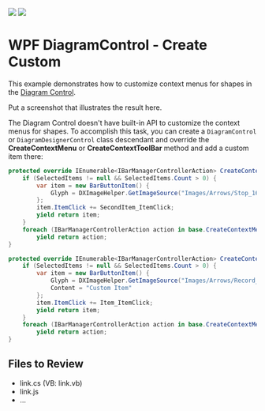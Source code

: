 <!-- default badges list -->
[![](https://img.shields.io/badge/Open_in_DevExpress_Support_Center-FF7200?style=flat-square&logo=DevExpress&logoColor=white)](https://supportcenter.devexpress.com/ticket/details/T1026838)
[![](https://img.shields.io/badge/📖_How_to_use_DevExpress_Examples-e9f6fc?style=flat-square)](https://docs.devexpress.com/GeneralInformation/403183)
<!-- default badges end -->
# WPF DiagramControl - Create Custom 

This example demonstrates how to customize context menus for shapes in the [Diagram Control](https://docs.devexpress.com/WPF/116103/controls-and-libraries/diagram-control/diagram-control).

Put a screenshot that illustrates the result here.

The Diagram Control doesn't have built-in API to customize the context menus for shapes. To accomplish this task, you can create a `DiagramControl` or `DiagramDesignerControl` class descendant and override the **CreateContextMenu** or **CreateContextToolBar** method and add a custom item there:

```cs
protected override IEnumerable<IBarManagerControllerAction> CreateContextToolBar() {
    if (SelectedItems != null && SelectedItems.Count > 0) {
        var item = new BarButtonItem() {
            Glyph = DXImageHelper.GetImageSource("Images/Arrows/Stop_16x16.png"),
        };
        item.ItemClick += SecondItem_ItemClick;
        yield return item;
    }
    foreach (IBarManagerControllerAction action in base.CreateContextMenu())
        yield return action;
}

protected override IEnumerable<IBarManagerControllerAction> CreateContextMenu() {
    if (SelectedItems != null && SelectedItems.Count > 0) {
        var item = new BarButtonItem() {
            Glyph = DXImageHelper.GetImageSource("Images/Arrows/Record_16x16.png"),
            Content = "Custom Item"
        };
        item.ItemClick += Item_ItemClick;
        yield return item;
    }
    foreach (IBarManagerControllerAction action in base.CreateContextMenu())
        yield return action;
}
```

## Files to Review

- link.cs (VB: link.vb)
- link.js
- ...
